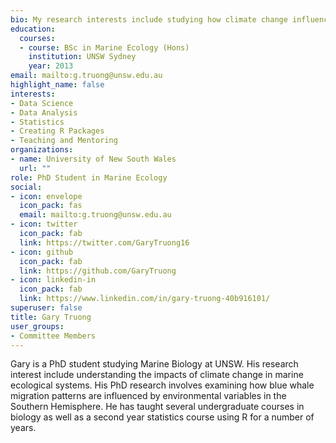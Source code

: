 ```yaml
---
bio: My research interests include studying how climate change influences marine systems
education:
  courses:
  - course: BSc in Marine Ecology (Hons)
    institution: UNSW Sydney
    year: 2013
email: mailto:g.truong@unsw.edu.au
highlight_name: false
interests:
- Data Science
- Data Analysis
- Statistics
- Creating R Packages
- Teaching and Mentoring
organizations:
- name: University of New South Wales
  url: ""
role: PhD Student in Marine Ecology
social:
- icon: envelope
  icon_pack: fas
  email: mailto:g.truong@unsw.edu.au
- icon: twitter
  icon_pack: fab
  link: https://twitter.com/GaryTruong16
- icon: github
  icon_pack: fab
  link: https://github.com/GaryTruong
- icon: linkedin-in
  icon_pack: fab
  link: https://www.linkedin.com/in/gary-truong-40b916101/
superuser: false
title: Gary Truong
user_groups:
- Committee Members
---
```


Gary is a PhD student studying Marine Biology at UNSW. His research interest include understanding the impacts of climate change in marine ecological systems. His PhD research involves examining how blue whale migration patterns are influenced by environmental variables in the Southern Hemisphere. He has taught several undergraduate courses in biology as well as a second year statistics course using R for a number of years.
